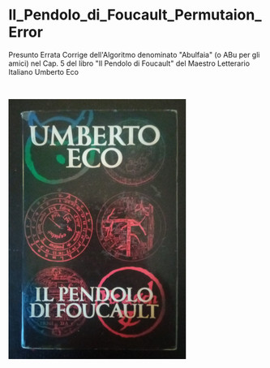 # Il_Pendolo_di_Foucault_Permutaion_Error
Presunto Errata Corrige dell'Algoritmo denominato "Abulfaia" (o ABu per gli amici) nel Cap. 5 del libro "Il Pendolo di Foucault" del Maestro Letterario Italiano Umberto Eco

</BR>

<p>
  <img src="https://raw.githubusercontent.com/JonnyBanana/Il_Pendolo_di_Foucault_Permutaion_Error/main/IMG/il_pendolo_di_foucault.jpg" width="350">
</p>

</BR>
